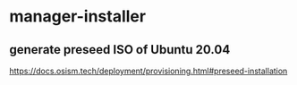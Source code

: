 # manager-installer

## generate preseed ISO of Ubuntu 20.04

<https://docs.osism.tech/deployment/provisioning.html#preseed-installation>
